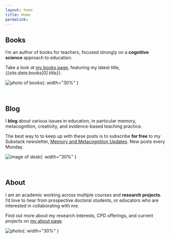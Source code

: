 ```yaml
---
layout: home
title: Home
permalink: 
---
```


## Books

I’m an author of books for teachers, focused strongly on a **cognitive science** approach to education.

<!---
This will automatically grab the title from the first book in books. idk if this is the behaviour you want, you can replace {{site.data.books[0].title}} with just writing the title of whatever book you want, but I do think it's kinda neat
--->
Take a look at [my books page]({{site.baseurl}}/books), featuring my latest title, *{{site.data.books[0].title}}*.

![photo of books]({{site.baseurl}}/assets/home/books.jpg){: width="30%" }

<br>

## Blog

I **blog** about various issues in education, in particular memory, metacognition, creativity, and evidence-based teaching practice.

The best way to to keep up with these posts is to subscribe **for free** to my Substack newsletter, [Memory and Metacognition Updates](https://firth.substack.com/). New posts every Monday.

![image of desk]({{site.baseurl}}/assets/home/blog.jpg){: width="30%" }

<br>


## About

I am an academic working across multiple courses and **research projects**. I’d love to hear from prospective doctoral students, or educators who are interested in collaborating with me.

Find out more about my research interests, CPD offerings, and current projects on [my about page]({{site.baseurl}}/about).

![photo]({{site.baseurl}}/assets/home/photo.jpg){: width="30%" }
